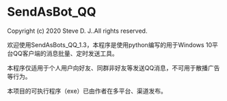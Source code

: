 # SendAsBot_QQ

Copyright (c) 2020 Steve D. J..All rights reserved.

欢迎使用SendAsBots_QQ_1.3，本程序是使用python编写的用于Windows 10平台QQ客户端的消息批量、定时发送工具。

本程序仅适用于个人用户向好友、同群非好友等发送QQ消息，不可用于散播广告等行为。

本项目的可执行程序（exe）已由作者在多平台、渠道发布。
